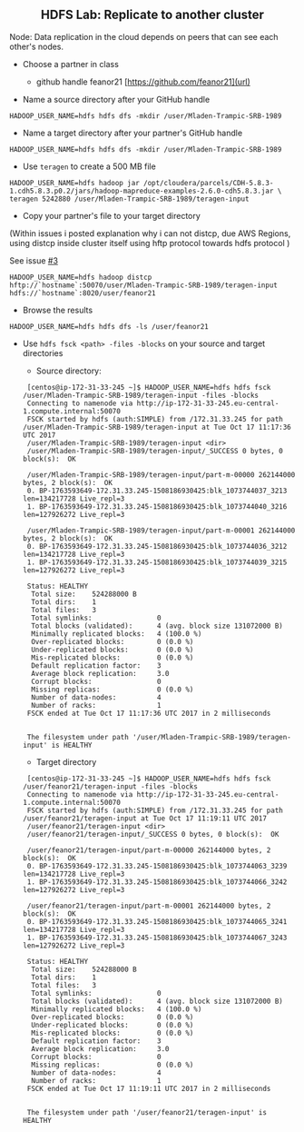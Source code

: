 ## <center> HDFS Lab: Replicate to another cluster

Node: Data replication in the cloud depends on peers that can see each
other's nodes.

* Choose a partner in class
    * github handle feanor21 [https://github.com/feanor21](url)
   
* Name a source directory after your GitHub handle
```
HADOOP_USER_NAME=hdfs hdfs dfs -mkdir /user/Mladen-Trampic-SRB-1989
```
	
* Name a target directory after your partner's GitHub handle
```
HADOOP_USER_NAME=hdfs hdfs dfs -mkdir /user/Mladen-Trampic-SRB-1989
```
	
* Use `teragen` to create a 500 MB file
```
HADOOP_USER_NAME=hdfs hadoop jar /opt/cloudera/parcels/CDH-5.8.3-1.cdh5.8.3.p0.2/jars/hadoop-mapreduce-examples-2.6.0-cdh5.8.3.jar \
teragen 5242880 /user/Mladen-Trampic-SRB-1989/teragen-input
```

* Copy your partner's file to your target directory 
	
(Within issues i posted explanation why i can not distcp, due AWS Regions, using distcp inside cluster itself using hftp protocol towards hdfs protocol )

See issue [#3](/../../issues/3)

```
HADOOP_USER_NAME=hdfs hadoop distcp hftp://`hostname`:50070/user/Mladen-Trampic-SRB-1989/teragen-input hdfs://`hostname`:8020/user/feanor21
```

* Browse the results
```
HADOOP_USER_NAME=hdfs hdfs dfs -ls /user/feanor21
```

* Use `hdfs fsck <path> -files -blocks` on your source and target directories
     * Source directory:
     ```
      [centos@ip-172-31-33-245 ~]$ HADOOP_USER_NAME=hdfs hdfs fsck /user/Mladen-Trampic-SRB-1989/teragen-input -files -blocks
      Connecting to namenode via http://ip-172-31-33-245.eu-central-1.compute.internal:50070
      FSCK started by hdfs (auth:SIMPLE) from /172.31.33.245 for path /user/Mladen-Trampic-SRB-1989/teragen-input at Tue Oct 17 11:17:36 UTC 2017
      /user/Mladen-Trampic-SRB-1989/teragen-input <dir>
      /user/Mladen-Trampic-SRB-1989/teragen-input/_SUCCESS 0 bytes, 0 block(s):  OK
      
      /user/Mladen-Trampic-SRB-1989/teragen-input/part-m-00000 262144000 bytes, 2 block(s):  OK
      0. BP-1763593649-172.31.33.245-1508186930425:blk_1073744037_3213 len=134217728 Live_repl=3
      1. BP-1763593649-172.31.33.245-1508186930425:blk_1073744040_3216 len=127926272 Live_repl=3
      
      /user/Mladen-Trampic-SRB-1989/teragen-input/part-m-00001 262144000 bytes, 2 block(s):  OK
      0. BP-1763593649-172.31.33.245-1508186930425:blk_1073744036_3212 len=134217728 Live_repl=3
      1. BP-1763593649-172.31.33.245-1508186930425:blk_1073744039_3215 len=127926272 Live_repl=3
      
      Status: HEALTHY
       Total size:    524288000 B
       Total dirs:    1
       Total files:   3
       Total symlinks:                0
       Total blocks (validated):      4 (avg. block size 131072000 B)
       Minimally replicated blocks:   4 (100.0 %)
       Over-replicated blocks:        0 (0.0 %)
       Under-replicated blocks:       0 (0.0 %)
       Mis-replicated blocks:         0 (0.0 %)
       Default replication factor:    3
       Average block replication:     3.0
       Corrupt blocks:                0
       Missing replicas:              0 (0.0 %)
       Number of data-nodes:          4
       Number of racks:               1
      FSCK ended at Tue Oct 17 11:17:36 UTC 2017 in 2 milliseconds
      
      
      The filesystem under path '/user/Mladen-Trampic-SRB-1989/teragen-input' is HEALTHY
     ```

     * Target directory
	 
     ```
      [centos@ip-172-31-33-245 ~]$ HADOOP_USER_NAME=hdfs hdfs fsck /user/feanor21/teragen-input -files -blocks
      Connecting to namenode via http://ip-172-31-33-245.eu-central-1.compute.internal:50070
      FSCK started by hdfs (auth:SIMPLE) from /172.31.33.245 for path /user/feanor21/teragen-input at Tue Oct 17 11:19:11 UTC 2017
      /user/feanor21/teragen-input <dir>
      /user/feanor21/teragen-input/_SUCCESS 0 bytes, 0 block(s):  OK
      
      /user/feanor21/teragen-input/part-m-00000 262144000 bytes, 2 block(s):  OK
      0. BP-1763593649-172.31.33.245-1508186930425:blk_1073744063_3239 len=134217728 Live_repl=3
      1. BP-1763593649-172.31.33.245-1508186930425:blk_1073744066_3242 len=127926272 Live_repl=3
      
      /user/feanor21/teragen-input/part-m-00001 262144000 bytes, 2 block(s):  OK
      0. BP-1763593649-172.31.33.245-1508186930425:blk_1073744065_3241 len=134217728 Live_repl=3
      1. BP-1763593649-172.31.33.245-1508186930425:blk_1073744067_3243 len=127926272 Live_repl=3
      
      Status: HEALTHY
       Total size:    524288000 B
       Total dirs:    1
       Total files:   3
       Total symlinks:                0
       Total blocks (validated):      4 (avg. block size 131072000 B)
       Minimally replicated blocks:   4 (100.0 %)
       Over-replicated blocks:        0 (0.0 %)
       Under-replicated blocks:       0 (0.0 %)
       Mis-replicated blocks:         0 (0.0 %)
       Default replication factor:    3
       Average block replication:     3.0
       Corrupt blocks:                0
       Missing replicas:              0 (0.0 %)
       Number of data-nodes:          4
       Number of racks:               1
      FSCK ended at Tue Oct 17 11:19:11 UTC 2017 in 2 milliseconds
      
      
      The filesystem under path '/user/feanor21/teragen-input' is HEALTHY
     ```


